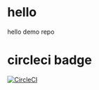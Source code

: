 # hello
hello demo repo

# circleci badge
[![CircleCI](https://circleci.com/gh/crodriguez85/hello-python.svg?style=svg)](https://circleci.com/gh/crodriguez85/hello-python)
